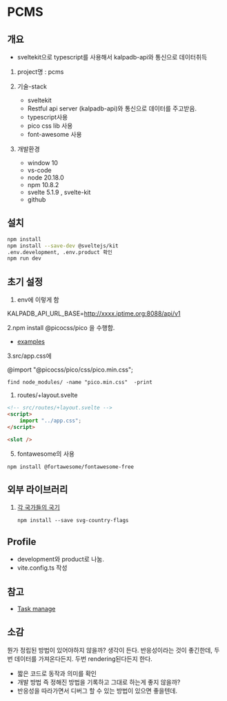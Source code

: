 # PCMS

## 개요

- sveltekit으로 typescript를 사용해서 kalpadb-api와 통신으로 데이터취득

1. project명 : pcms

2. 기술-stack
    - sveltekit
    - Restful api server (kalpadb-api)와 통신으로 데이터를 주고받음.
    - typescript사용
    - pico css lib 사용
    - font-awesome 사용

3. 개발환경
    - window 10
    - vs-code
    - node 20.18.0
    - npm 10.8.2
    - svelte 5.1.9 , svelte-kit
    - github

## 설치

```bash
npm install
npm install --save-dev @sveltejs/kit
.env.development, .env.product 확인
npm run dev
```

## 초기 설정

1. env에 이렇게 함

  KALPADB_API_URL_BASE=<http://xxxx.iptime.org:8088/api/v1>

2.npm install @picocss/pico 을 수행함.

- [examples](https://codesandbox.io/embed/4mrnhq?)

3.src/app.css에
  
@import "@picocss/pico/css/pico.min.css";

```shell
find node_modules/ -name "pico.min.css"  -print
```

1. routes/+layout.svelte

```html
<!-- src/routes/+layout.svelte -->
<script>
    import "../app.css";
</script>

<slot />
```

5. fontawesome의 사용

```shell
npm install @fortawesome/fontawesome-free
```

## 외부 라이브러리

1. [각 국가들의 국기](https://github.com/hampusborgos/country-flags/tree/main)

   ```shell
   npm install --save svg-country-flags
   ```

## Profile

- development와 product로 나눔.
- vite.config.ts 작성

## 참고

- [Task manage](https://www.youtube.com/watch?v=uSWMvDPpG0k)

## 소감

뭔가 정립된 방법이 있어야하지 않을까? 생각이 든다. 반응성이라는 것이 좋긴한데, 두번 데이터를 가져온다든지.
두번 rendering된다든지 한다.

- 짧은 코드로 동작과 의미를 확인
- 개발 방법 즉 정해진 방법을 기록하고 그대로 하는게 좋지 않을까?
- 반응성을 따라가면서 디버그 할 수 있는 방법이 있으면 좋을텐데.

